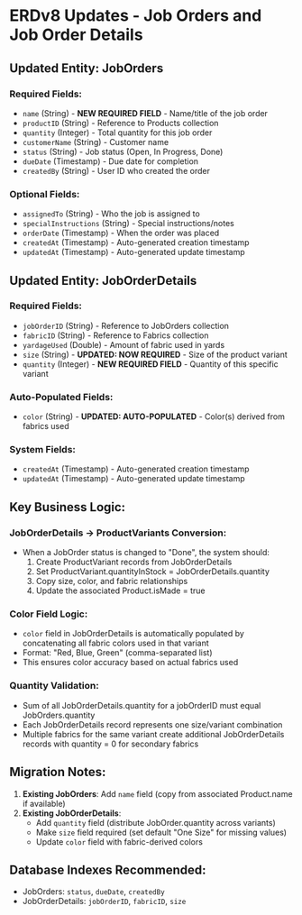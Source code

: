 # ERDv8 Updates - Job Orders and Job Order Details

## Updated Entity: JobOrders

### Required Fields:
- `name` (String) - **NEW REQUIRED FIELD** - Name/title of the job order
- `productID` (String) - Reference to Products collection
- `quantity` (Integer) - Total quantity for this job order
- `customerName` (String) - Customer name
- `status` (String) - Job status (Open, In Progress, Done)
- `dueDate` (Timestamp) - Due date for completion
- `createdBy` (String) - User ID who created the order

### Optional Fields:
- `assignedTo` (String) - Who the job is assigned to
- `specialInstructions` (String) - Special instructions/notes
- `orderDate` (Timestamp) - When the order was placed
- `createdAt` (Timestamp) - Auto-generated creation timestamp
- `updatedAt` (Timestamp) - Auto-generated update timestamp

## Updated Entity: JobOrderDetails

### Required Fields:
- `jobOrderID` (String) - Reference to JobOrders collection
- `fabricID` (String) - Reference to Fabrics collection
- `yardageUsed` (Double) - Amount of fabric used in yards
- `size` (String) - **UPDATED: NOW REQUIRED** - Size of the product variant
- `quantity` (Integer) - **NEW REQUIRED FIELD** - Quantity of this specific variant

### Auto-Populated Fields:
- `color` (String) - **UPDATED: AUTO-POPULATED** - Color(s) derived from fabrics used

### System Fields:
- `createdAt` (Timestamp) - Auto-generated creation timestamp
- `updatedAt` (Timestamp) - Auto-generated update timestamp

## Key Business Logic:

### JobOrderDetails → ProductVariants Conversion:
- When a JobOrder status is changed to "Done", the system should:
  1. Create ProductVariant records from JobOrderDetails
  2. Set ProductVariant.quantityInStock = JobOrderDetails.quantity
  3. Copy size, color, and fabric relationships
  4. Update the associated Product.isMade = true

### Color Field Logic:
- `color` field in JobOrderDetails is automatically populated by concatenating all fabric colors used in that variant
- Format: "Red, Blue, Green" (comma-separated list)
- This ensures color accuracy based on actual fabrics used

### Quantity Validation:
- Sum of all JobOrderDetails.quantity for a jobOrderID must equal JobOrders.quantity
- Each JobOrderDetails record represents one size/variant combination
- Multiple fabrics for the same variant create additional JobOrderDetails records with quantity = 0 for secondary fabrics

## Migration Notes:
1. **Existing JobOrders**: Add `name` field (copy from associated Product.name if available)
2. **Existing JobOrderDetails**: 
   - Add `quantity` field (distribute JobOrder.quantity across variants)
   - Make `size` field required (set default "One Size" for missing values)
   - Update `color` field with fabric-derived colors

## Database Indexes Recommended:
- JobOrders: `status`, `dueDate`, `createdBy`
- JobOrderDetails: `jobOrderID`, `fabricID`, `size`
